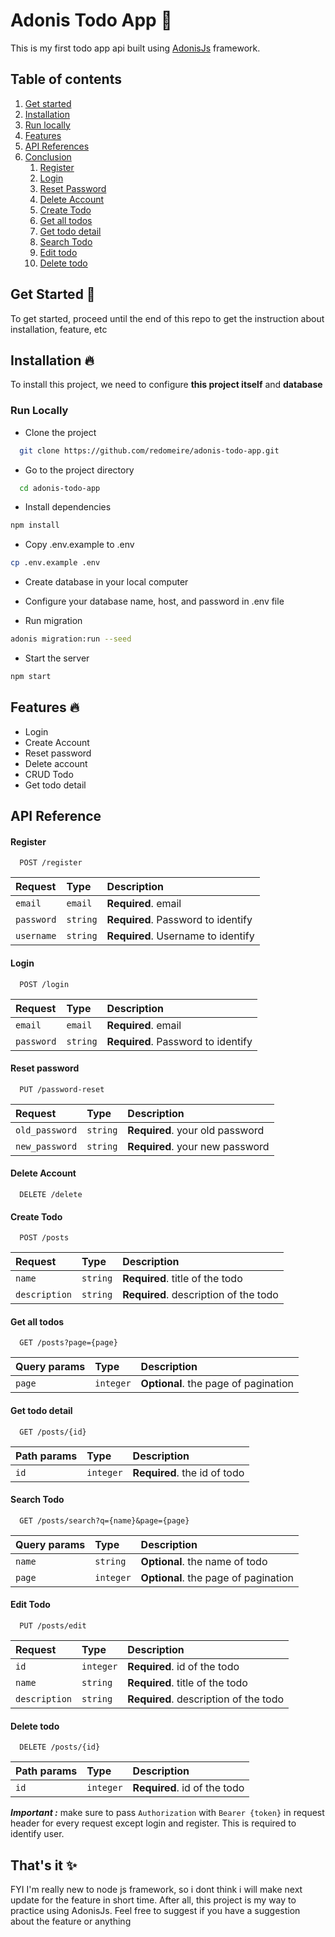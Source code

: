 

# Adonis Todo App 📝  
This is my first todo app api built using [AdonisJs](https://adonisjs.com/) framework. 

## Table of contents  
1. [Get started](#get-started-)  
2. [Installation](#installation-)  
3. [Run locally](#run-locally)  
4. [Features](#features-)  
5. [API References](#api-reference)  
6. [Conclusion](#thats-it-)  
    1. [Register](#register)
    2. [Login](#login)
    3. [Reset Password](#reset-password)
    4. [Delete Account](#delete-account)
    5. [Create Todo](#create-todo)
    6. [Get all todos](#get-all-todos)
    7. [Get todo detail](#get-todo-detail)
    8. [Search Todo](#search-todo)
    9. [Edit todo](#edit-todo)
    10. [Delete todo](#delete-todo)  

## Get Started 🚀 
To get started, proceed until the end of this repo to get the instruction about installation, feature, etc

## Installation 🔥  
To install this project, we need to configure **this project itself** and **database**

### Run Locally  
- Clone the project  

~~~bash  
  git clone https://github.com/redomeire/adonis-todo-app.git
~~~

- Go to the project directory  

~~~bash  
  cd adonis-todo-app
~~~

- Install dependencies  

~~~bash  
npm install
~~~

- Copy .env.example to .env

~~~bash  
cp .env.example .env
~~~

- Create database in your local computer

- Configure your database name, host, and password in .env file

- Run migration 

~~~bash  
adonis migration:run --seed
~~~

- Start the server  

~~~bash  
npm start
~~~   

## Features 🔥
- Login 
- Create Account
- Reset password
- Delete account
- CRUD Todo
- Get todo detail

## API Reference

#### Register 

```http
  POST /register
```  

| Request    | Type     | Description                        |
| :--------- | :------- | :--------------------------------- |
| `email`    | `email`  | **Required**. email                |
| `password` | `string` | **Required**. Password to identify |
| `username` | `string` | **Required**. Username to identify |

#### Login 

```http
  POST /login
```  

| Request    | Type     | Description                        |
| :--------- | :------- | :--------------------------------- |
| `email`    | `email`  | **Required**. email                |
| `password` | `string` | **Required**. Password to identify |

#### Reset password

```http
  PUT /password-reset
```  

| Request        | Type     | Description                     |
| :---------     | :------- | :-------------------------------|
| `old_password` | `string` | **Required**. your old password |
| `new_password` | `string` | **Required**. your new password |

#### Delete Account

```http
  DELETE /delete
```  

#### Create Todo

```http
  POST /posts
```  

| Request       | Type     | Description                           |
| :---------    | :------- | :------------------------------------ |
| `name`        | `string` | **Required**. title of the todo       |
| `description` | `string` | **Required**. description of the todo |

#### Get all todos

```http
  GET /posts?page={page}
```  

| Query params  | Type      | Description                           |
| :------------ | :-------- | :------------------------------------ |
| `page`        | `integer` | **Optional**. the page of pagination  |

#### Get todo detail

```http
  GET /posts/{id}
```  

| Path params   | Type      | Description                  |
| :------------ | :-------- | :--------------------------- |
| `id`          | `integer` | **Required**. the id of todo |

#### Search Todo

```http
  GET /posts/search?q={name}&page={page}
```  

| Query params  | Type       | Description                          |
| :------------ | :--------  | :---------------------------         |
| `name`        | `string`   | **Optional**. the name of todo       |
| `page`        | `integer`  | **Optional**. the page of pagination |

#### Edit Todo

```http
  PUT /posts/edit
```  

| Request       | Type      | Description                           |
| :---------    | :-------  | :------------------------------------ |
| `id`          | `integer` | **Required**. id of the todo          |
| `name`        | `string`  | **Required**. title of the todo       |
| `description` | `string`  | **Required**. description of the todo |

#### Delete todo

```http
  DELETE /posts/{id}
```  

| Path params   | Type      | Description                           |
| :---------    | :-------  | :------------------------------------ |
| `id`          | `integer` | **Required**. id of the todo          |

**_Important :_** make sure to pass `Authorization` with `Bearer {token}` in request header for every request except login and register. This is required to identify user.
    
## That's it ✨  
FYI I'm really new to node js framework, so i dont think i will make next update for the feature in short time. After all, this project is my way to practice using AdonisJs. Feel free to suggest if you have a suggestion about the feature or anything
